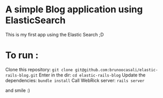 A  simple Blog application using ElasticSearch
==================

This is my first app using the Elastic Search ;D

To run :
=====

Clone this repository: `git clone git@github.com:brunoocasali/elastic-rails-blog.git` 
Enter in the dir: `cd elastic-rails-blog`
Update the dependencies: `bundle install` 
Call WebRick server: `rails server`

and smile :)
